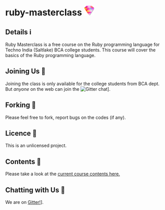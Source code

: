 # ruby-masterclass ![](https://github.com/Souravgoswami/ruby-masterclass/blob/master/logo/pngs/32x32.png)

## Details ℹ️
Ruby Masterclass is a free course on the Ruby programming language for Techno India (Saltlake) BCA college students.
This course will cover the basics of the Ruby programming language.

## Joining Us 🌟
Joining the class is only available for the college students from BCA dept. But *anyone* on the web can join the ![Gitter chat](https://gitter.im/ruby-masterclass/ruby-masterclass)].

## Forking 🍴
Please feel free to fork, report bugs on the codes (if any).

## Licence 🔑
This is an unlicensed project.

## Contents 📝
Please take a look at the [current course contents here.](https://github.com/Souravgoswami/ruby-masterclass/tree/master/contents/contents.pdf)

## Chatting with Us 💬
We are on [Gitter!](https://gitter.im/ruby-masterclass/ruby-masterclass)].
